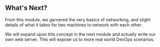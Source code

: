 ## What's Next?

From this module, we garnered the very basics of networking, and slight details of what it takes for two machines to network with each other.

We will expand upon this concept in the next module and actually write our own web server. This will expose us to more real world DevOps scenarios.